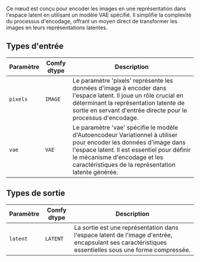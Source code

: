 
Ce nœud est conçu pour encoder les images en une représentation dans l'espace latent en utilisant un modèle VAE spécifié. Il simplifie la complexité du processus d'encodage, offrant un moyen direct de transformer les images en leurs représentations latentes.
## Types d'entrée

| Paramètre | Comfy dtype | Description |
|-----------|-------------|-------------|
| `pixels`  | `IMAGE`     | Le paramètre 'pixels' représente les données d'image à encoder dans l'espace latent. Il joue un rôle crucial en déterminant la représentation latente de sortie en servant d'entrée directe pour le processus d'encodage. |
| `vae`     | `VAE`       | Le paramètre 'vae' spécifie le modèle d'Autoencodeur Variationnel à utiliser pour encoder les données d'image dans l'espace latent. Il est essentiel pour définir le mécanisme d'encodage et les caractéristiques de la représentation latente générée. |

## Types de sortie

| Paramètre | Comfy dtype | Description |
|-----------|-------------|-------------|
| `latent`  | `LATENT`    | La sortie est une représentation dans l'espace latent de l'image d'entrée, encapsulant ses caractéristiques essentielles sous une forme compressée. |